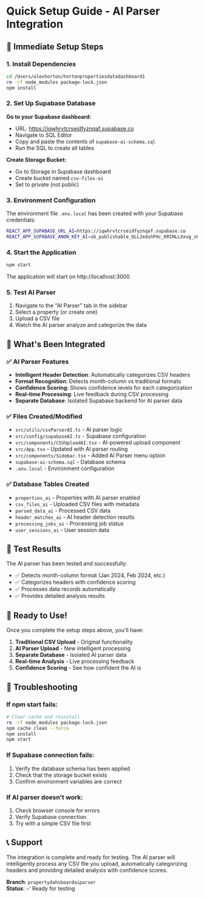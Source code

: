 # Quick Setup Guide - AI Parser Integration

## 🚀 Immediate Setup Steps

### 1. Install Dependencies
```bash
cd /Users/alexhorton/hortonpropertiesdatadashboard1
rm -rf node_modules package-lock.json
npm install
```

### 2. Set Up Supabase Database

**Go to your Supabase dashboard:**
- URL: https://iqwhrvtcrseidfyznqaf.supabase.co
- Navigate to SQL Editor
- Copy and paste the contents of `supabase-ai-schema.sql`
- Run the SQL to create all tables

**Create Storage Bucket:**
- Go to Storage in Supabase dashboard
- Create bucket named `csv-files-ai`
- Set to private (not public)

### 3. Environment Configuration

The environment file `.env.local` has been created with your Supabase credentials:

```bash
REACT_APP_SUPABASE_URL_AI=https://iqwhrvtcrseidfyznqaf.supabase.co
REACT_APP_SUPABASE_ANON_KEY_AI=sb_publishable_ULLJeduhFHc_KRINLLXxug_zGvRBLPf
```

### 4. Start the Application

```bash
npm start
```

The application will start on http://localhost:3000

### 5. Test AI Parser

1. Navigate to the "AI Parser" tab in the sidebar
2. Select a property (or create one)
3. Upload a CSV file
4. Watch the AI parser analyze and categorize the data

## 🎯 What's Been Integrated

### ✅ AI Parser Features
- **Intelligent Header Detection**: Automatically categorizes CSV headers
- **Format Recognition**: Detects month-column vs traditional formats
- **Confidence Scoring**: Shows confidence levels for each categorization
- **Real-time Processing**: Live feedback during CSV processing
- **Separate Database**: Isolated Supabase backend for AI parser data

### ✅ Files Created/Modified
- `src/utils/csvParserAI.ts` - AI parser logic
- `src/config/supabaseAI.ts` - Supabase configuration
- `src/components/CSVUploadAI.tsx` - AI-powered upload component
- `src/App.tsx` - Updated with AI parser routing
- `src/components/Sidebar.tsx` - Added AI Parser menu option
- `supabase-ai-schema.sql` - Database schema
- `.env.local` - Environment configuration

### ✅ Database Tables Created
- `properties_ai` - Properties with AI parser enabled
- `csv_files_ai` - Uploaded CSV files with metadata
- `parsed_data_ai` - Processed CSV data
- `header_matches_ai` - AI header detection results
- `processing_jobs_ai` - Processing job status
- `user_sessions_ai` - User session data

## 🧪 Test Results

The AI parser has been tested and successfully:
- ✅ Detects month-column format (Jan 2024, Feb 2024, etc.)
- ✅ Categorizes headers with confidence scoring
- ✅ Processes data records automatically
- ✅ Provides detailed analysis results

## 🎉 Ready to Use!

Once you complete the setup steps above, you'll have:

1. **Traditional CSV Upload** - Original functionality
2. **AI Parser Upload** - New intelligent processing
3. **Separate Database** - Isolated AI parser data
4. **Real-time Analysis** - Live processing feedback
5. **Confidence Scoring** - See how confident the AI is

## 🔧 Troubleshooting

### If npm start fails:
```bash
# Clear cache and reinstall
rm -rf node_modules package-lock.json
npm cache clean --force
npm install
npm start
```

### If Supabase connection fails:
1. Verify the database schema has been applied
2. Check that the storage bucket exists
3. Confirm environment variables are correct

### If AI parser doesn't work:
1. Check browser console for errors
2. Verify Supabase connection
3. Try with a simple CSV file first

## 📞 Support

The integration is complete and ready for testing. The AI parser will intelligently process any CSV file you upload, automatically categorizing headers and providing detailed analysis with confidence scores.

**Branch**: `propertydahsboardaiparser`  
**Status**: ✅ Ready for testing
